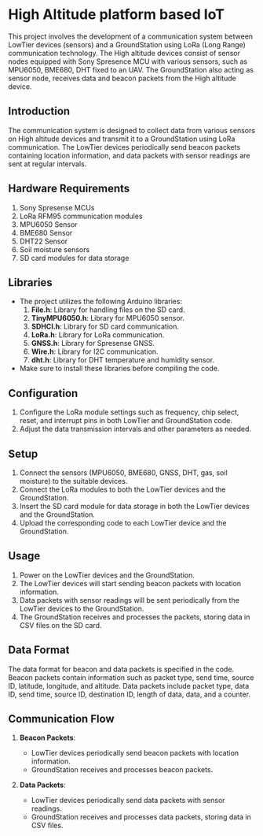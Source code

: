 # High Altitude platform based IoT
This project involves the development of a communication system between LowTier devices (sensors) and a GroundStation using LoRa (Long Range) communication technology.  The High altitude devices consist of sensor nodes equipped with Sony Spresence MCU with various sensors, such as MPU6050, BME680,  DHT fixed to an UAV. The GroundStation also acting as sensor node, receives data and beacon packets from the High altitude device.


## Introduction
The communication system is designed to collect data from various sensors on High altitude devices and transmit it to a GroundStation using LoRa communication. The LowTier devices periodically send beacon packets containing location information, and data packets with sensor readings are sent at regular intervals.

## Hardware Requirements
1. Sony Spresense MCUs
2. LoRa RFM95 communication modules
3. MPU6050 Sensor 
4. BME680 Sensor
5. DHT22 Sensor
6. Soil moisture sensors
7. SD card modules for data storage

## Libraries
- The project utilizes the following Arduino libraries:
    1. **File.h**: Library for handling files on the SD card.
    2. **TinyMPU6050.h**: Library for MPU6050 sensor.
    3. **SDHCI.h**: Library for SD card communication.
    4. **LoRa.h**: Library for LoRa communication.
    5. **GNSS.h**: Library for Spresense GNSS.
    6. **Wire.h**: Library for I2C communication.
    7. **dht.h**: Library for DHT temperature and humidity sensor. 
- Make sure to install these libraries before compiling the code.

## Configuration
1. Configure the LoRa module settings such as frequency, chip select, reset, and interrupt pins in both LowTier and GroundStation code.
2. Adjust the data transmission intervals and other parameters as needed.

## Setup
1. Connect the sensors (MPU6050, BME680, GNSS, DHT, gas, soil moisture) to the suitable devices.
2. Connect the LoRa modules to both the LowTier devices and the GroundStation.
3. Insert the SD card module for data storage in both the LowTier devices and the GroundStation.
4. Upload the corresponding code to each LowTier device and the GroundStation.

## Usage
1. Power on the LowTier devices and the GroundStation.
2. The LowTier devices will start sending beacon packets with location information.
3. Data packets with sensor readings will be sent periodically from the LowTier devices to the GroundStation.
4. The GroundStation receives and processes the packets, storing data in CSV files on the SD card.

## Data Format
The data format for beacon and data packets is specified in the code. Beacon packets contain information such as packet type, send time, source ID, latitude, longitude, and altitude. Data packets include packet type, data ID, send time, source ID, destination ID, length of data, data, and a counter.

## Communication Flow
1. **Beacon Packets**:
    - LowTier devices periodically send beacon packets with location information.
    - GroundStation receives and processes beacon packets.

2. **Data Packets**:
    - LowTier devices periodically send data packets with sensor readings.
    - GroundStation receives and processes data packets, storing data in CSV files.








